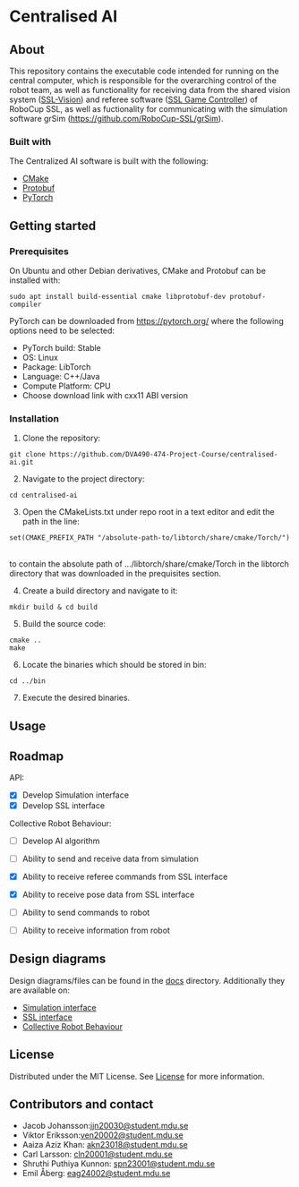 Centralised AI
=======================

About
-----------------------
This repository contains the executable code intended for running on the central computer, which is responsible for the overarching control of the robot team, as well as functionality for receiving data from the shared vision system ([SSL-Vision](https://github.com/RoboCup-SSL/ssl-vision)) and referee software ([SSL Game Controller](https://github.com/RoboCup-SSL/ssl-game-controller)) of RoboCup SSL, as well as fuctionality for communicating with the simulation software grSim (https://github.com/RoboCup-SSL/grSim).

### Built with
The Centralized AI software is built with the following:

- [CMake](https://cmake.org/)
- [Protobuf](https://protobuf.dev/)
- [PyTorch](https://pytorch.org/)

Getting started
-----------------------

### Prerequisites
On Ubuntu and other Debian derivatives, CMake and Protobuf can be installed with:<br/>
```
sudo apt install build-essential cmake libprotobuf-dev protobuf-compiler
```

PyTorch can be downloaded from https://pytorch.org/ where the following options need to be selected:

- PyTorch build: Stable
- OS: Linux
- Package: LibTorch
- Language: C++/Java
- Compute Platform: CPU
- Choose download link with cxx11 ABI version

### Installation
1. Clone the repository:<br/>
```
git clone https://github.com/DVA490-474-Project-Course/centralised-ai.git
```
2. Navigate to the project directory:<br/>
```
cd centralised-ai
```
3. Open the CMakeLists.txt under repo root in a text editor and edit the path in the line:<br/>
```
set(CMAKE_PREFIX_PATH "/absolute-path-to/libtorch/share/cmake/Torch/")
```
<br/>
to contain the absolute path of .../libtorch/share/cmake/Torch in the libtorch directory that was downloaded in the prequisites section.

4. Create a build directory and navigate to it:<br/>
```
mkdir build & cd build
```
5. Build the source code:<br/>
```
cmake ..
make
```
6. Locate the binaries which should be stored in bin:<br/>
```
cd ../bin
```
7. Execute the desired binaries.

Usage
-----------------------

Roadmap
-----------------------
API:
- [x] Develop Simulation interface
- [x] Develop SSL interface

Collective Robot Behaviour:
- [ ] Develop AI algorithm
- [ ] Ability to send and receive data from simulation
- [x] Ability to receive referee commands from SSL interface
- [x] Ability to receive pose data from SSL interface
- [ ] Ability to send commands to robot
- [ ] Ability to receive information from robot


Design diagrams
-----------------------
Design diagrams/files can be found in the [docs](/docs) directory. Additionally they are available on:
- [Simulation interface](https://www.mermaidchart.com/raw/16fc3609-d826-440a-bef5-40a7a39f1140?theme=dark&version=v0.1&format=svg)
- [SSL interface](https://www.mermaidchart.com/raw/6428d81b-020c-4506-a2c5-c319e514648f?theme=dark&version=v0.1&format=svg)
- [Collective Robot Behaviour](https://www.mermaidchart.com/raw/80201d9e-191f-4971-82e5-fbe7ab0a4692?theme=light&version=v0.1&format=svg)


License
-----------------------
Distributed under the MIT License. See [License](/LICENSE) for more information.

Contributors and contact
-----------------------
- Jacob Johansson:jjn20030@student.mdu.se
- Viktor Eriksson:ven20002@student.mdu.se
- Aaiza Aziz Khan: akn23018@student.mdu.se
- Carl Larsson: cln20001@student.mdu.se
- Shruthi Puthiya Kunnon: spn23001@student.mdu.se
- Emil Åberg: eag24002@student.mdu.se
